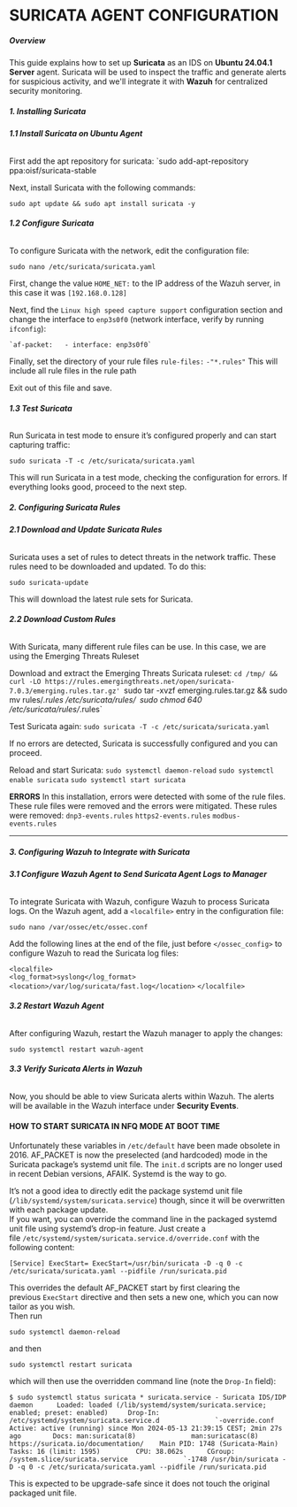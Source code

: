 # SURICATA AGENT CONFIGURATION
##### **Overview**

This guide explains how to set up **Suricata** as an IDS on  **Ubuntu 24.04.1 Server** agent. Suricata will be used to inspect the traffic and generate alerts for suspicious activity, and we'll integrate it with **Wazuh** for centralized security monitoring.

##### **1. Installing Suricata**

###### **1.1 Install Suricata on Ubuntu Agent**

First add the apt repository for suricata:
	`sudo add-apt-repository ppa:oisf/suricata-stable

Next, install Suricata with the following commands:

	sudo apt update && sudo apt install suricata -y

###### **1.2 Configure Suricata**

To configure Suricata with the network, edit the configuration file:

	sudo nano /etc/suricata/suricata.yaml

First, change the value `HOME_NET:` to the IP address of the Wazuh server, in this case it was `[192.168.0.128]`

Next, find the `Linux high speed capture support` configuration section and change the interface to `enp3s0f0` (network interface, verify by running `ifconfig`):

	`af-packet:   - interface: enp3s0f0`

Finally, set the directory of your rule files 
	`rule-files:`
		 `-"*.rules"` 
This will include all rule files in the rule path

Exit out of this file and save.

###### **1.3 Test Suricata**

Run Suricata in test mode to ensure it’s configured properly and can start capturing traffic:

	sudo suricata -T -c /etc/suricata/suricata.yaml

This will run Suricata in a test mode, checking the configuration for errors. If everything looks good, proceed to the next step.


##### **2. Configuring Suricata Rules**

###### **2.1 Download and Update Suricata Rules**

Suricata uses a set of rules to detect threats in the network traffic. These rules need to be downloaded and updated. To do this:

	sudo suricata-update

This will download the latest rule sets for Suricata.

###### **2.2 Download Custom Rules**

With Suricata, many different rule files can be use. In this case, we are using the Emerging Threats Ruleset

Download and extract the Emerging Threats Suricata ruleset:
	`cd /tmp/ && curl -LO https://rules.emergingthreats.net/open/suricata-7.0.3/emerging.rules.tar.gz'
	`sudo tar -xvzf emerging.rules.tar.gz && sudo mv rules/*.rules /etc/suricata/rules/`
	`sudo chmod 640 /etc/suricata/rules/*.rules`

Test Suricata again:
	`sudo suricata -T -c /etc/suricata/suricata.yaml`

If no errors are detected, Suricata is successfully configured and you can proceed.

Reload and start Suricata:
	`sudo systemctl daemon-reload`
	`sudo systemctl enable suricata`
	`sudo systemctl start suricata`

**ERRORS**
In this installation, errors were detected with some of the rule files. These rule files were removed and the errors were mitigated. These rules were removed:
	`dnp3-events.rules`
	`https2-events.rules`
	`modbus-events.rules`

---

##### **3. Configuring Wazuh to Integrate with Suricata**

###### **3.1 Configure Wazuh Agent to Send Suricata Agent Logs to Manager**

To integrate Suricata with Wazuh, configure Wazuh to process Suricata logs. On the Wazuh agent, add a `<localfile>` entry in the configuration file:

	sudo nano /var/ossec/etc/ossec.conf

Add the following lines at the end of the file, just before `</ossec_config>` to configure Wazuh to read the Suricata log files:

`<localfile>`   
	`<log_format>syslong</log_format>`   
	`<location>/var/log/suricata/fast.log</location>`
`</localfile>`


###### **3.2 Restart Wazuh Agent**

After configuring Wazuh, restart the Wazuh manager to apply the changes:

	sudo systemctl restart wazuh-agent

###### **3.3 Verify Suricata Alerts in Wazuh**

Now, you should be able to view Suricata alerts within Wazuh. The alerts will be available in the Wazuh interface under **Security Events**.

#### HOW TO START SURICATA IN NFQ MODE AT BOOT TIME

Unfortunately these variables in `/etc/default` have been made obsolete in 2016. AF_PACKET is now the preselected (and hardcoded) mode in the Suricata package’s systemd unit file. The `init.d` scripts are no longer used in recent Debian versions, AFAIK. Systemd is the way to go.

It’s not a good idea to directly edit the package systemd unit file (`/lib/systemd/system/suricata.service`) though, since it will be overwritten with each package update.  
If you want, you can override the command line in the packaged systemd unit file using systemd’s drop-in feature. Just create a file `/etc/systemd/system/suricata.service.d/override.conf` with the following content:

`[Service] ExecStart= ExecStart=/usr/bin/suricata -D -q 0 -c /etc/suricata/suricata.yaml --pidfile /run/suricata.pid`

This overrides the default AF_PACKET start by first clearing the previous `ExecStart` directive and then sets a new one, which you can now tailor as you wish.  
Then run

`sudo systemctl daemon-reload`

and then

`sudo systemctl restart suricata`

which will then use the overridden command line (note the `Drop-In` field):

``$ sudo systemctl status suricata * suricata.service - Suricata IDS/IDP daemon      Loaded: loaded (/lib/systemd/system/suricata.service; enabled; preset: enabled)     Drop-In: /etc/systemd/system/suricata.service.d              `-override.conf      Active: active (running) since Mon 2024-05-13 21:39:15 CEST; 2min 27s ago        Docs: man:suricata(8)              man:suricatasc(8)              https://suricata.io/documentation/    Main PID: 1748 (Suricata-Main)       Tasks: 16 (limit: 1595)         CPU: 38.062s      CGroup: /system.slice/suricata.service              `-1748 /usr/bin/suricata -D -q 0 -c /etc/suricata/suricata.yaml --pidfile /run/suricata.pid``

This is expected to be upgrade-safe since it does not touch the original packaged unit file.

